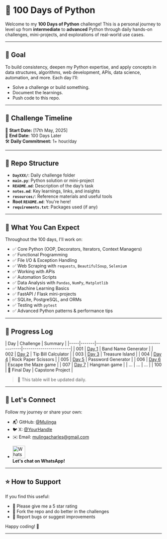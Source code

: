 # 🐍 100 Days of Python

Welcome to my **100 Days of Python** challenge! This is a personal journey to level up from **intermediate** to **advanced** Python through daily hands-on challenges, mini-projects, and explorations of real-world use cases.

---

## 🚀 Goal

To build consistency, deepen my Python expertise, and apply concepts in data structures, algorithms, web development, APIs, data science, automation, and more. Each day I’ll:
- Solve a challenge or build something.
- Document the learnings.
- Push code to this repo.

---

## 📅 Challenge Timeline

📌 **Start Date:** [17th May, 2025]  
🧭 **End Date:** 100 Days Later  
🛠️ **Daily Commitment:** 1+ hour/day  

---

## 📁 Repo Structure


- **`DayXXX/`**: Daily challenge folder
- **`main.py`**: Python solution or mini-project
- **`README.md`**: Description of the day’s task
- **`notes.md`**: Key learnings, links, and insights
- **`resources/`**: Reference materials and useful tools
- **Root `README.md`**: You're here!
- **`requirements.txt`**: Packages used (if any)

---

## 🧠 What You Can Expect

Throughout the 100 days, I'll work on:

- ✅ Core Python (OOP, Decorators, Iterators, Context Managers)
- ✅ Functional Programming
- ✅ File I/O & Exception Handling
- ✅ Web Scraping with `requests`, `BeautifulSoup`, `Selenium`
- ✅ Working with APIs
- ✅ Automation Scripts
- ✅ Data Analysis with `Pandas`, `NumPy`, `Matplotlib`
- ✅ Machine Learning Basics
- ✅ FastAPI / Flask mini-projects
- ✅ SQLite, PostgreSQL, and ORMs
- ✅ Testing with `pytest`
- ✅ Advanced Python patterns & performance tips

---

## 📝 Progress Log

| Day         | Challenge                              | Summary                |
|-----|-------|----------------------------------------|------------------------|
| 001 | [Day 1](./100_days_of_Python/Day001/README.md) | Band Name Generator    |
| 002 | [Day 2](./100_days_of_Python/Day002/README.md) | Tip Bill Calculator    |
| 003 | [Day 3](./100_days_of_Python/Day003/README.md) | Treasure Island        |
| 004 | [Day 4](./100_days_of_Python/Day004/README.md) | Rock Paper Scissors    |
| 005 | [Day 5](./100_days_of_Python/Day005/README.md) | Password Generator     |
| 006 | [Day 6](./100_days_of_Python/Day006/README.md) | Escape the Maze game   |
| 007 | [Day 7](./100_days_of_Python/Day006/README.md) | Hangman game           |
| ... | ...       | ...     |
| 100 | 🏁 Final Day | Capstone Project |

> 📌 This table will be updated daily.

---

## 🙌 Let's Connect

Follow my journey or share your own:

- 📬 GitHub: [@Mulinga](https://github.com/Mulinga)
- 🐦 X: [@YourHandle](https://x.com/ThatITGuy254) 
- ✉️ Email: mulingacharles@gmail.com
- <p align="left">
  <a href="https://wa.me/254703560774" target="_blank">
    <img src="https://upload.wikimedia.org/wikipedia/commons/6/6b/WhatsApp.svg" alt="WhatsApp" width="40" />
  </a>
  <br/>
  <strong>Let's chat on WhatsApp!</strong>
</p>


---

## ⭐ How to Support

If you find this useful:
- 🌟 Please give me a 5 star rating
- 🍴 Fork the repo and do better in the challenges
- 🐛 Report bugs or suggest improvements

Happy coding! 🚀

---

